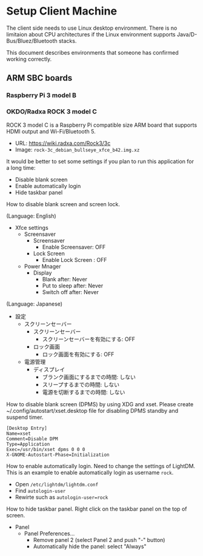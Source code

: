 
# Setup Client Machine

The client side needs to use Linux desktop environment.
There is no limitaion about CPU architectures if the Linux environment supports Java/D-Bus/Bluez/Bluetooth stacks.

This document describes environments that someone has confirmed working correctly.


## ARM SBC boards

### Raspberry Pi 3 model B

### OKDO/Radxa ROCK 3 model C

ROCK 3 model C is a Raspberry Pi compatible size ARM board that supports HDMI output and Wi-Fi/Bluetooth 5.

* URL: https://wiki.radxa.com/Rock3/3c
* Image: `rock-3c_debian_bullseye_xfce_b42.img.xz`

It would be better to set some settings if you plan to run this application for a long time:

* Disable blank screen
* Enable automatically login
* Hide taskbar panel

How to disable blank screen and screen lock.

(Language: English)

* Xfce settings
  * Screensaver
    * Screensaver
      * Enable Screensaver: OFF
    * Lock Screen
      * Enable Lock Screen : OFF
  * Power Mnager
    * Display
      * Blank after: Never
      * Put to sleep after: Never
      * Switch off after: Never

(Language: Japanese)

* 設定
  * スクリーンセーバー
    * スクリーンセーバー
      * スクリーンセーバーを有効にする: OFF
    * ロック画面
      * ロック画面を有効にする: OFF
  * 電源管理
    * ディスプレイ
      * ブランク画面にするまでの時間: しない
      * スリープするまでの時間: しない
      * 電源を切断するまでの時間: しない

How to disable blank screen (DPMS) by using XDG and xset.
Please create ~/.config/autostart/xset.desktop file for disabling DPMS standby and suspend timer.

```
[Desktop Entry]
Name=xset
Comment=Disable DPM
Type=Application
Exec=/usr/bin/xset dpms 0 0 0
X-GNOME-Autostart-Phase=Initialization
```

How to enable automatically login.
Need to change the settings of LightDM.
This is an example to enable automatically login as username `rock`.

* Open `/etc/lightdm/lightdm.conf`
* Find `autologin-user`
* Rewirte such as `autologin-user=rock`

How to hide taskbar panel.
Right click on the taskbar panel on the top of screen.

* Panel
  * Panel Preferences...
    * Remove panel 2 (select Panel 2 and push "-" button)
    * Automatically hide the panel: select "Always"

